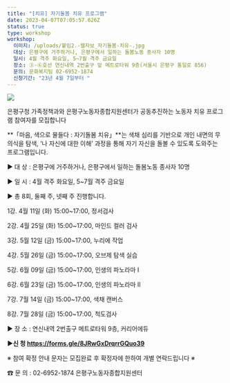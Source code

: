 ```yaml
---
title: "[치유] 자기돌봄 치유 프로그램"
date: 2023-04-07T07:05:57.626Z
status: true
type: workshop
workshop:
  이미지: /uploads/붙임2.-웹자보_자기돌봄-치유-.jpg
  대상: 은평구에 거주하거나, 은평구에서 일하는 돌봄노동 종사자 10명
  일시: 4월 격주 화요일, 5~7월 격주 금요일
  장소: ③·⑥호선 연신내역 2번출구 앞 메트로타워 9층(서울시 은평구 통일로 856)
  문의: 문화복지팀 02-6952-1874
  신청기간: "23년 4월 7일부터 "
---
```

![](/uploads/붙임2.-웹자보_자기돌봄-치유-.jpg)

은평구청 가족정책과와 은평구노동자종합지원센터가 공동추진하는 노동자 치유 프로그램 참여자를 모집합니다

**「마음, 색으로 물들다 : 자기돌봄 치유」**는 색채 심리를 기반으로 개인 내면의 무의식을 탐색, ‘나 자신에 대한 이해’ 과정을 통해 자기 자신을 돌볼 수 있도록 도와주는 프로그램입니다.

▶ 대 상 :  은평구에 거주하거나, 은평구에서 일하는 돌봄노동 종사자 10명

▶ 일 시 :  4월 격주 화요일, 5~7월 격주 금요일

▶ 총 8회,  둘째 주, 넷째 주 진행합니다.

 1강. 4월 11일 (화) 15:00~17:00, 정서검사 

 2강. 4월 25일 (화) 15:00~17:00, 마인드 컬러 검사

 3강. 5월 12일 (금) 15:00~17:00, 누리에 작업

 4강. 5월 26일 (금) 15:00~17:00, 오브제 탐색 실습 

 5강. 6월 09일 (금) 15:00~17:00, 인생의 파노라마 Ⅰ

 6강. 6월 23일 (금) 15:00~17:00, 인생의 파노라마 Ⅱ

 7강. 7월 14일 (금) 15:00~17:00, 색채 캔버스

 8강. 7월 28일 (금) 15:00~17:00, 척도검사

▶ 장 소 : 연신내역 2번출구 메트로타워 9층, 커리어에듀    

**▶신 청 https://forms.gle/8JRwGxDrqrrGQuo39**

※ 참여 확정 안내 문자는 모집완료 후 확정자에 한하여 개별 연락드립니다 ※  

☎ 문 의 : 02-6952-1874 은평구노동자종합지원센터